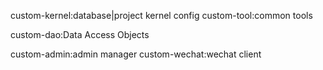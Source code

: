 custom-kernel:database|project kernel config
custom-tool:common tools

custom-dao:Data Access Objects

custom-admin:admin manager
custom-wechat:wechat client